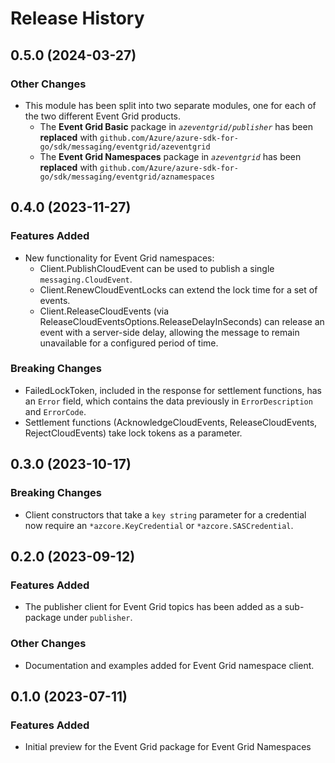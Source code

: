 # Release History

## 0.5.0 (2024-03-27)

### Other Changes

- This module has been split into two separate modules, one for each of the two different Event Grid products.
  - The **Event Grid Basic** package in *`azeventgrid/publisher`* has been **replaced** 
    with `github.com/Azure/azure-sdk-for-go/sdk/messaging/eventgrid/azeventgrid`
  - The **Event Grid Namespaces** package in *`azeventgrid`* has been **replaced**
    with `github.com/Azure/azure-sdk-for-go/sdk/messaging/eventgrid/aznamespaces`

## 0.4.0 (2023-11-27)

### Features Added

- New functionality for Event Grid namespaces: 
  - Client.PublishCloudEvent can be used to publish a single `messaging.CloudEvent`.
  - Client.RenewCloudEventLocks can extend the lock time for a set of events.
  - Client.ReleaseCloudEvents (via ReleaseCloudEventsOptions.ReleaseDelayInSeconds) can release an event with a 
    server-side delay, allowing the message to remain unavailable for a configured period of time.

### Breaking Changes

- FailedLockToken, included in the response for settlement functions, has an `Error` field, which contains the data previously
  in `ErrorDescription` and `ErrorCode`.
- Settlement functions (AcknowledgeCloudEvents, ReleaseCloudEvents, RejectCloudEvents) take lock tokens as a parameter.

## 0.3.0 (2023-10-17)

### Breaking Changes

- Client constructors that take a `key string` parameter for a credential now require an `*azcore.KeyCredential` or `*azcore.SASCredential`.

## 0.2.0 (2023-09-12)

### Features Added

- The publisher client for Event Grid topics has been added as a sub-package under `publisher`.

### Other Changes

- Documentation and examples added for Event Grid namespace client.

## 0.1.0 (2023-07-11)

### Features Added

- Initial preview for the Event Grid package for Event Grid Namespaces
